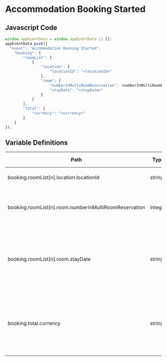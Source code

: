# Accommodation Booking Started

### 

## Javascript Code
```js
window.appEventData = window.appEventData || [];
appEventData.push({
  "event": "Accommodation Booking Started",
    "booking": {
        "roomList": [
            {
                "location": {
                    "locationId": "<locationId>"
                },
                "room": {
                    "numberInMultiRoomReservation": <numberInMultiRoomReservation>,
                    "stayDate": "<stayDate>"
                }
            }
        ],
        "total": {
            "currency": "<currency>"
        }
    }
});
```

## Variable Definitions

|Path|Type|Description|Example|Pattern|Min Length|Max Length|Minimum|Maximum|Multiple Of|
| --- | --- | --- | --- | --- | --- | --- | --- | --- | --- |
|booking.roomList[n].location.locationId|string|Unique Identifier of a Location. |155, 65588, 987764448|||||||
|booking.roomList[n].room.numberInMultiRoomReservation|integer|Integer position of a room in a multi-room booking action.|1, 2, 3||||1|||
|booking.roomList[n].room.stayDate|string|Date of each room night. ISO 8601 form \(YYYY-MM-DD\). Jan 1, 2019 is 2019-01-01|2001-12-22, 2011-01-01|^([0-9]{4})-(1[0-2]|0[1-9])-(3[01]|0[1-9]|[12][0-9])$||||||
|booking.total.currency|string|Currency of the payment for the booking. ISO 4217 \(3 character alpha\), uppercase |USD, CAD, GBP, CHF|^[A-Z]{3}$|3|3||||




